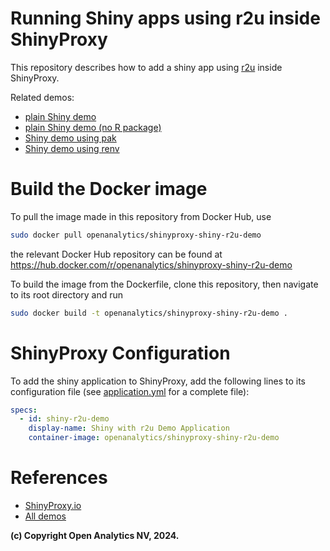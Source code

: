 # Running Shiny apps using r2u inside ShinyProxy

This repository describes how to add a shiny app
using [r2u](https://eddelbuettel.github.io/r2u/) inside ShinyProxy.

Related demos:

- [plain Shiny demo](https://github.com/openanalytics/shinyproxy-demo)
- [plain Shiny demo (no R package)](https://github.com/openanalytics/shinyproxy-demo-minimal)
- [Shiny demo using pak](https://github.com/openanalytics/shinyproxy-shiny-pak-demo)
- [Shiny demo using renv](https://github.com/openanalytics/shinyproxy-shiny-renv-demo)

# Build the Docker image

To pull the image made in this repository from Docker Hub, use

```bash
sudo docker pull openanalytics/shinyproxy-shiny-r2u-demo
```

the relevant Docker Hub repository can be found at https://hub.docker.com/r/openanalytics/shinyproxy-shiny-r2u-demo

To build the image from the Dockerfile, clone this repository, then navigate to its root directory and run

```bash
sudo docker build -t openanalytics/shinyproxy-shiny-r2u-demo .
```

# ShinyProxy Configuration

To add the shiny application to ShinyProxy, add the following lines to its configuration file (see [application.yml](./application.yml) for a complete file):

```yaml
specs:
  - id: shiny-r2u-demo
    display-name: Shiny with r2u Demo Application
    container-image: openanalytics/shinyproxy-shiny-r2u-demo
```

# References

- [ShinyProxy.io](https://shinyproxy.io/)
- [All demos](https://shinyproxy.io/documentation/demos/)

**(c) Copyright Open Analytics NV, 2024.**
